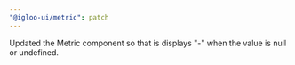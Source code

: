 ```yaml
---
"@igloo-ui/metric": patch
---
```


Updated the Metric component so that is displays "-" when the value is null or undefined.
